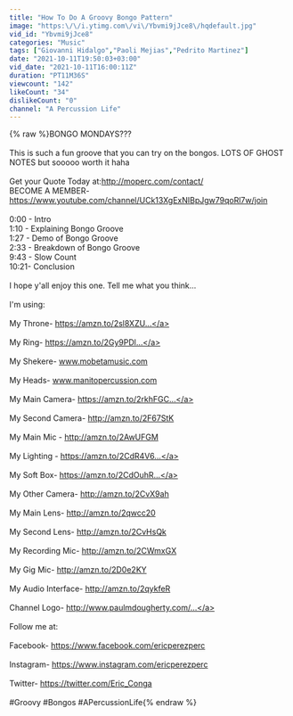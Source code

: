 ```yaml
---
title: "How To Do A Groovy Bongo Pattern"
image: "https:\/\/i.ytimg.com\/vi\/Ybvmi9jJce8\/hqdefault.jpg"
vid_id: "Ybvmi9jJce8"
categories: "Music"
tags: ["Giovanni Hidalgo","Paoli Mejias","Pedrito Martinez"]
date: "2021-10-11T19:50:03+03:00"
vid_date: "2021-10-11T16:00:11Z"
duration: "PT11M36S"
viewcount: "142"
likeCount: "34"
dislikeCount: "0"
channel: "A Percussion Life"
---
```

{% raw %}BONGO MONDAYS???<br /><br />This is such a fun groove that you can try on the bongos. LOTS OF GHOST NOTES but sooooo worth it haha<br /><br />Get your Quote Today at: ​<a rel="nofollow" target="blank" href="http://moperc.com/contact/​​​​​​">http://moperc.com/contact/​​​​​​</a><br />BECOME A MEMBER-<a rel="nofollow" target="blank" href="https://www.youtube.com/channel/UCk13XgExNIBpJgw79qoRl7w/join">https://www.youtube.com/channel/UCk13XgExNIBpJgw79qoRl7w/join</a><br /><br />0:00 - Intro<br />1:10 - Explaining Bongo Groove<br />1:27 - Demo of Bongo Groove<br />2:33 - Breakdown of Bongo Groove<br />9:43 - Slow Count <br />10:21- Conclusion<br /><br />I hope y'all enjoy this one. Tell me what you think...<br /><br />I'm using:<br /><br />My Throne- <a rel="nofollow" target="blank" href="https://amzn.to/2sl8XZU​​​​​​​​​​​​​​...">https://amzn.to/2sl8XZU​​​​​​​​​​​​​​...</a><br /><br />My Ring- <a rel="nofollow" target="blank" href="https://amzn.to/2Gy9PDl​​​​​​​​​​​​​​...">https://amzn.to/2Gy9PDl​​​​​​​​​​​​​​...</a><br /><br />My Shekere- www.mobetamusic.com<br /><br />My Heads- www.manitopercussion.com<br /><br />My Main Camera- <a rel="nofollow" target="blank" href="https://amzn.to/2rkhFGC​​​​​​​​​​​​​​...">https://amzn.to/2rkhFGC​​​​​​​​​​​​​​...</a><br /><br />My Second Camera- <a rel="nofollow" target="blank" href="http://amzn.to/2F67StK​​​​​​​​​​​​​​​​​​">http://amzn.to/2F67StK​​​​​​​​​​​​​​​​​​</a><br /><br />My Main Mic - <a rel="nofollow" target="blank" href="http://amzn.to/2AwUFGM​​​​​​​​​​​​​​​​​​">http://amzn.to/2AwUFGM​​​​​​​​​​​​​​​​​​</a><br /><br />My Lighting - <a rel="nofollow" target="blank" href="https://amzn.to/2CdR4V6​​​​​​​​​​​​​​...">https://amzn.to/2CdR4V6​​​​​​​​​​​​​​...</a> <br /><br />My Soft Box- <a rel="nofollow" target="blank" href="https://amzn.to/2CdOuhR​​​​​​​​​​​​​​...">https://amzn.to/2CdOuhR​​​​​​​​​​​​​​...</a><br /><br />My Other Camera- <a rel="nofollow" target="blank" href="http://amzn.to/2CvX9ah​​​​​​​​​​​​​​​​​​">http://amzn.to/2CvX9ah​​​​​​​​​​​​​​​​​​</a><br /><br />My Main Lens- <a rel="nofollow" target="blank" href="http://amzn.to/2qwcc20​​​​​​​​​​​​​​​​​​">http://amzn.to/2qwcc20​​​​​​​​​​​​​​​​​​</a><br /><br />My Second Lens- <a rel="nofollow" target="blank" href="http://amzn.to/2CvHsQk​​​​​​​​​​​​​​​​​​">http://amzn.to/2CvHsQk​​​​​​​​​​​​​​​​​​</a><br /><br />My Recording Mic- <a rel="nofollow" target="blank" href="http://amzn.to/2CWmxGX​​​​​​​​​​​​​​​​​​">http://amzn.to/2CWmxGX​​​​​​​​​​​​​​​​​​</a><br /><br />My Gig Mic- <a rel="nofollow" target="blank" href="http://amzn.to/2D0e2KY​​​​​​​​​​​​​​​​​​">http://amzn.to/2D0e2KY​​​​​​​​​​​​​​​​​​</a><br /><br />My Audio Interface- <a rel="nofollow" target="blank" href="http://amzn.to/2qykfeR​​​​​​​​​​​​​​​​​​">http://amzn.to/2qykfeR​​​​​​​​​​​​​​​​​​</a><br /><br />Channel Logo- <a rel="nofollow" target="blank" href="http://www.paulmdougherty.com/​​​​​​​...">http://www.paulmdougherty.com/​​​​​​​...</a><br /><br />Follow me at:<br /><br />Facebook- <a rel="nofollow" target="blank" href="https://www.facebook.com/ericperezperc">https://www.facebook.com/ericperezperc</a><br /><br />Instagram- <a rel="nofollow" target="blank" href="https://www.instagram.com/ericperezperc">https://www.instagram.com/ericperezperc</a><br /><br />Twitter- <a rel="nofollow" target="blank" href="https://twitter.com/Eric_Conga​​​​​​​">https://twitter.com/Eric_Conga​​​​​​​</a><br /><br />#Groovy #Bongos #APercussionLife{% endraw %}
